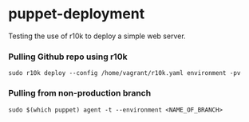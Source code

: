 # puppet-deployment
Testing the use of r10k to deploy a simple web server.

### Pulling Github repo using r10k
`sudo r10k deploy --config /home/vagrant/r10k.yaml environment -pv`

### Pulling from non-production branch
`sudo $(which puppet) agent -t --environment <NAME_OF_BRANCH>`
